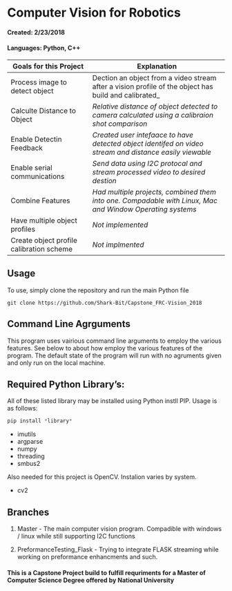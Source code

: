 # Computer Vision for Robotics

#### Created: 2/23/2018

#### Languages: Python, C++


Goals for this Project | Explanation
---------------------- | --------------------
Process image to detect object | Dection an object from a video stream after a vision profile of the object has build and calibrated_
Calculte Distance to Object | _Relative distance of object detected to camera calculated using a calibraion shot comparison_
Enable Detectin Feedback | _Created user intefaace to have detected object identifed on video stream and distance easily viewable_
Enable serial communications | _Send data using I2C protocal and stream processed video to desired destion_
Combine Features | _Had multiple projects, combined them into one. Compadable with Linux, Mac and Window Operating systems_
Have multiple object profiles | _Not implemented_
Create object profile calibration scheme | _Not implmented_

## Usage
To use, simply clone the repository and run the main Python file
```
git clone https://github.com/Shark-Bit/Capstone_FRC-Vision_2018
```

## Command Line Agrguments
This program uses vairious command line arguments to employ the various features. See below to about how employ the various features of the program. The default state of the program will run with no agruments given and only run on the local machine.




## Required Python Library’s: 
All of these listed library may be installed using Python instll PIP. Usage is as follows:
```python
pip install *library*
```
- imutils
- argparse
- numpy
- threading
- smbus2

Also needed for this project is OpenCV. Instalion varies by system.

- cv2

## Branches

1. Master - The main computer vision program. Compadible with windows / linux while still supporting I2C functions

2. PreformanceTesting_Flask - Trying to integrate FLASK streaming while working on preformance enhancments and such. 










#### This is a Capstone Project build to fulfill requriments for a Master of Computer Science Degree offered by National University
